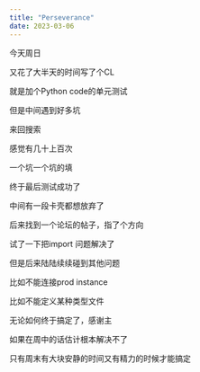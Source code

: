```yaml
---
title: "Perseverance"
date: 2023-03-06
---
```


今天周日

又花了大半天的时间写了个CL

就是加个Python code的单元测试

但是中间遇到好多坑

来回搜索

感觉有几十上百次

一个坑一个坑的填

终于最后测试成功了

中间有一段卡壳都想放弃了

后来找到一个论坛的帖子，指了个方向

试了一下把import 问题解决了

但是后来陆陆续续碰到其他问题

比如不能连接prod instance

比如不能定义某种类型文件

无论如何终于搞定了，感谢主

如果在周中的话估计根本解决不了

只有周末有大块安静的时间又有精力的时候才能搞定

